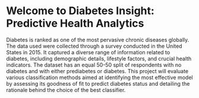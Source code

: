 # Welcome to Diabetes Insight: Predictive Health Analytics

Diabetes is ranked as one of the most pervasive chronic diseases globally. The data used were collected through a survey conducted in the United States in 2015. It captured a diverse range of information related to diabetes, including demographic details, lifestyle factors, and crucial health indicators. The dataset has an equal 50-50 split of respondents with no diabetes and with either prediabetes or diabetes. This project will evaluate various classification methods aimed at identifying the most effective model by assessing its goodness of fit to predict diabetes status and detailing the rationale behind the choice of the best classifier.
